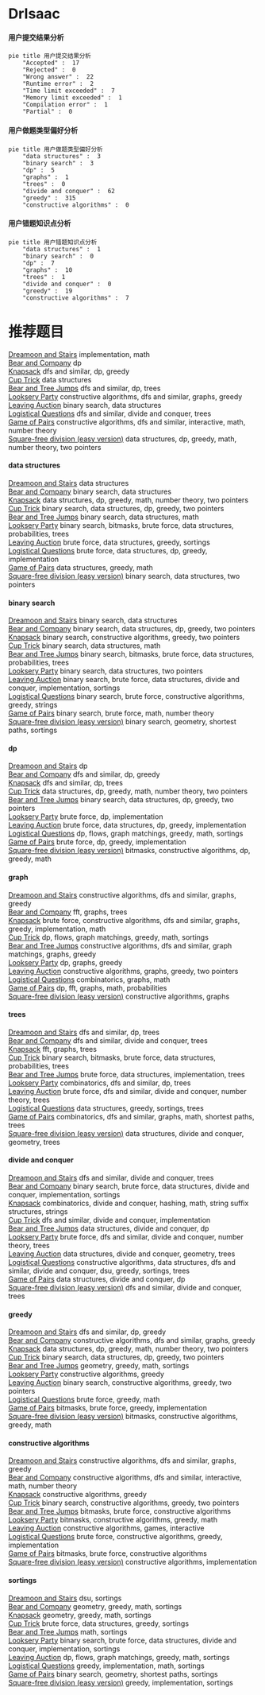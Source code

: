 # DrIsaac
<!-- tabs:start -->
#### **用户提交结果分析**

```mermaid
pie title 用户提交结果分析
    "Accepted" :  17
    "Rejected" :  0
    "Wrong answer" :  22
    "Runtime error" :  2
    "Time limit exceeded" :  7
    "Memory limit exceeded" :  1
    "Compilation error" :  1
    "Partial" :  0
```
#### **用户做题类型偏好分析**

```mermaid
pie title 用户做题类型偏好分析
    "data structures" :  3
    "binary search" :  3
    "dp" :  5
    "graphs" :  1
    "trees" :  0
    "divide and conquer" :  62
    "greedy" :  315
    "constructive algorithms" :  0
```
#### **用户错题知识点分析**

```mermaid
pie title 用户错题知识点分析
    "data structures" :  1
    "binary search" :  0
    "dp" :  7
    "graphs" :  10
    "trees" :  1
    "divide and conquer" :  0
    "greedy" :  19
    "constructive algorithms" :  7
```
<!-- tabs:end -->
# 推荐题目
[Dreamoon and Stairs](http://codeforces.com/problemset/problem/476/A)		implementation,
                        math		  
[Bear and Company](https://codeforces.com/contest/791/problem/E)		dp		  
[Knapsack](http://codeforces.com/problemset/problem/1132/E)		dfs and similar,
                        dp,
                        greedy		  
[Cup Trick](http://codeforces.com/problemset/problem/420/D)		data structures		  
[Bear and Tree Jumps](https://codeforces.com/contest/791/problem/D)		dfs and similar,
                        dp,
                        trees		  
[Looksery Party](http://codeforces.com/problemset/problem/549/B)		constructive algorithms,
                        dfs and similar,
                        graphs,
                        greedy		  
[Leaving Auction](http://codeforces.com/problemset/problem/749/D)		binary search,
                        data structures		  
[Logistical Questions](http://codeforces.com/problemset/problem/566/C)		dfs and similar,
                        divide and conquer,
                        trees		  
[Game of Pairs](http://codeforces.com/problemset/problem/1404/D)		constructive algorithms,
                        dfs and similar,
                        interactive,
                        math,
                        number theory		  
[Square-free division (easy version)](http://codeforces.com/problemset/problem/1497/E1)		data structures,
                        dp,
                        greedy,
                        math,
                        number theory,
                        two pointers		  
<!-- tabs:start -->
#### **data structures**
[Dreamoon and Stairs](http://codeforces.com/problemset/problem/420/D)		data structures		  
[Bear and Company](http://codeforces.com/problemset/problem/749/D)		binary search,
                        data structures		  
[Knapsack](http://codeforces.com/problemset/problem/1497/E1)		data structures,
                        dp,
                        greedy,
                        math,
                        number theory,
                        two pointers		  
[Cup Trick](http://codeforces.com/problemset/problem/1492/C)		binary search,
                        data structures,
                        dp,
                        greedy,
                        two pointers		  
[Bear and Tree Jumps](http://codeforces.com/problemset/problem/1490/G)		binary search,
                        data structures,
                        math		  
[Looksery Party](http://codeforces.com/problemset/problem/1479/D)		binary search,
                        bitmasks,
                        brute force,
                        data structures,
                        probabilities,
                        trees		  
[Leaving Auction](http://codeforces.com/problemset/problem/1497/A)		brute force,
                        data structures,
                        greedy,
                        sortings		  
[Logistical Questions](http://codeforces.com/problemset/problem/1491/C)		brute force,
                        data structures,
                        dp,
                        greedy,
                        implementation		  
[Game of Pairs](http://codeforces.com/problemset/problem/1492/B)		data structures,
                        greedy,
                        math		  
[Square-free division (easy version)](http://codeforces.com/problemset/problem/1436/E)		binary search,
                        data structures,
                        two pointers		  
#### **binary search**
[Dreamoon and Stairs](http://codeforces.com/problemset/problem/749/D)		binary search,
                        data structures		  
[Bear and Company](http://codeforces.com/problemset/problem/1492/C)		binary search,
                        data structures,
                        dp,
                        greedy,
                        two pointers		  
[Knapsack](http://codeforces.com/problemset/problem/1463/D)		binary search,
                        constructive algorithms,
                        greedy,
                        two pointers		  
[Cup Trick](http://codeforces.com/problemset/problem/1490/G)		binary search,
                        data structures,
                        math		  
[Bear and Tree Jumps](http://codeforces.com/problemset/problem/1479/D)		binary search,
                        bitmasks,
                        brute force,
                        data structures,
                        probabilities,
                        trees		  
[Looksery Party](http://codeforces.com/problemset/problem/1436/E)		binary search,
                        data structures,
                        two pointers		  
[Leaving Auction](http://codeforces.com/problemset/problem/1461/D)		binary search,
                        brute force,
                        data structures,
                        divide and conquer,
                        implementation,
                        sortings		  
[Logistical Questions](http://codeforces.com/problemset/problem/1493/C)		binary search,
                        brute force,
                        constructive algorithms,
                        greedy,
                        strings		  
[Game of Pairs](http://codeforces.com/problemset/problem/1487/D)		binary search,
                        brute force,
                        math,
                        number theory		  
[Square-free division (easy version)](http://codeforces.com/problemset/problem/1486/B)		binary search,
                        geometry,
                        shortest paths,
                        sortings		  
#### **dp**
[Dreamoon and Stairs](https://codeforces.com/contest/791/problem/E)		dp		  
[Bear and Company](http://codeforces.com/problemset/problem/1132/E)		dfs and similar,
                        dp,
                        greedy		  
[Knapsack](https://codeforces.com/contest/791/problem/D)		dfs and similar,
                        dp,
                        trees		  
[Cup Trick](http://codeforces.com/problemset/problem/1497/E1)		data structures,
                        dp,
                        greedy,
                        math,
                        number theory,
                        two pointers		  
[Bear and Tree Jumps](http://codeforces.com/problemset/problem/1492/C)		binary search,
                        data structures,
                        dp,
                        greedy,
                        two pointers		  
[Looksery Party](https://codeforces.com/contest/1457/problem/C)		brute force,
                        dp,
                        implementation		  
[Leaving Auction](http://codeforces.com/problemset/problem/1491/C)		brute force,
                        data structures,
                        dp,
                        greedy,
                        implementation		  
[Logistical Questions](http://codeforces.com/problemset/problem/1437/C)		dp,
                        flows,
                        graph matchings,
                        greedy,
                        math,
                        sortings		  
[Game of Pairs](http://codeforces.com/problemset/problem/1499/B)		brute force,
                        dp,
                        greedy,
                        implementation		  
[Square-free division (easy version)](http://codeforces.com/problemset/problem/1491/D)		bitmasks,
                        constructive algorithms,
                        dp,
                        greedy,
                        math		  
#### **graph**
[Dreamoon and Stairs](http://codeforces.com/problemset/problem/549/B)		constructive algorithms,
                        dfs and similar,
                        graphs,
                        greedy		  
[Bear and Company](http://codeforces.com/problemset/problem/1010/F)		fft,
                        graphs,
                        trees		  
[Knapsack](http://codeforces.com/problemset/problem/1487/C)		brute force,
                        constructive algorithms,
                        dfs and similar,
                        graphs,
                        greedy,
                        implementation,
                        math		  
[Cup Trick](http://codeforces.com/problemset/problem/1437/C)		dp,
                        flows,
                        graph matchings,
                        greedy,
                        math,
                        sortings		  
[Bear and Tree Jumps](http://codeforces.com/problemset/problem/1470/D)		constructive algorithms,
                        dfs and similar,
                        graph matchings,
                        graphs,
                        greedy		  
[Looksery Party](http://codeforces.com/problemset/problem/1476/C)		dp,
                        graphs,
                        greedy		  
[Leaving Auction](http://codeforces.com/problemset/problem/1304/D)		constructive algorithms,
                        graphs,
                        greedy,
                        two pointers		  
[Logistical Questions](http://codeforces.com/problemset/problem/1475/C)		combinatorics,
                        graphs,
                        math		  
[Game of Pairs](http://codeforces.com/problemset/problem/553/E)		dp,
                        fft,
                        graphs,
                        math,
                        probabilities		  
[Square-free division (easy version)](http://codeforces.com/problemset/problem/1495/C)		constructive algorithms,
                        graphs		  
#### **trees**
[Dreamoon and Stairs](https://codeforces.com/contest/791/problem/D)		dfs and similar,
                        dp,
                        trees		  
[Bear and Company](http://codeforces.com/problemset/problem/566/C)		dfs and similar,
                        divide and conquer,
                        trees		  
[Knapsack](http://codeforces.com/problemset/problem/1010/F)		fft,
                        graphs,
                        trees		  
[Cup Trick](http://codeforces.com/problemset/problem/1479/D)		binary search,
                        bitmasks,
                        brute force,
                        data structures,
                        probabilities,
                        trees		  
[Bear and Tree Jumps](http://codeforces.com/problemset/problem/1511/C)		brute force,
                        data structures,
                        implementation,
                        trees		  
[Looksery Party](http://codeforces.com/problemset/problem/1499/F)		combinatorics,
                        dfs and similar,
                        dp,
                        trees		  
[Leaving Auction](http://codeforces.com/problemset/problem/1491/E)		brute force,
                        dfs and similar,
                        divide and conquer,
                        number theory,
                        trees		  
[Logistical Questions](http://codeforces.com/problemset/problem/1466/D)		data structures,
                        greedy,
                        sortings,
                        trees		  
[Game of Pairs](http://codeforces.com/problemset/problem/1495/D)		combinatorics,
                        dfs and similar,
                        graphs,
                        math,
                        shortest paths,
                        trees		  
[Square-free division (easy version)](http://codeforces.com/problemset/problem/1303/G)		data structures,
                        divide and conquer,
                        geometry,
                        trees		  
#### **divide and conquer**
[Dreamoon and Stairs](http://codeforces.com/problemset/problem/566/C)		dfs and similar,
                        divide and conquer,
                        trees		  
[Bear and Company](http://codeforces.com/problemset/problem/1461/D)		binary search,
                        brute force,
                        data structures,
                        divide and conquer,
                        implementation,
                        sortings		  
[Knapsack](http://codeforces.com/problemset/problem/1466/G)		combinatorics,
                        divide and conquer,
                        hashing,
                        math,
                        string suffix structures,
                        strings		  
[Cup Trick](http://codeforces.com/problemset/problem/1490/D)		dfs and similar,
                        divide and conquer,
                        implementation		  
[Bear and Tree Jumps](https://codeforces.com/contest/1483/problem/C)		data structures,
                        divide and conquer,
                        dp		  
[Looksery Party](http://codeforces.com/problemset/problem/1491/E)		brute force,
                        dfs and similar,
                        divide and conquer,
                        number theory,
                        trees		  
[Leaving Auction](http://codeforces.com/problemset/problem/1303/G)		data structures,
                        divide and conquer,
                        geometry,
                        trees		  
[Logistical Questions](http://codeforces.com/problemset/problem/1494/D)		constructive algorithms,
                        data structures,
                        dfs and similar,
                        divide and conquer,
                        dsu,
                        greedy,
                        sortings,
                        trees		  
[Game of Pairs](http://codeforces.com/problemset/problem/1482/E)		data structures,
                        divide and conquer,
                        dp		  
[Square-free division (easy version)](http://codeforces.com/problemset/problem/566/C)		dfs and similar,
                        divide and conquer,
                        trees		  
#### **greedy**
[Dreamoon and Stairs](http://codeforces.com/problemset/problem/1132/E)		dfs and similar,
                        dp,
                        greedy		  
[Bear and Company](http://codeforces.com/problemset/problem/549/B)		constructive algorithms,
                        dfs and similar,
                        graphs,
                        greedy		  
[Knapsack](http://codeforces.com/problemset/problem/1497/E1)		data structures,
                        dp,
                        greedy,
                        math,
                        number theory,
                        two pointers		  
[Cup Trick](http://codeforces.com/problemset/problem/1492/C)		binary search,
                        data structures,
                        dp,
                        greedy,
                        two pointers		  
[Bear and Tree Jumps](https://codeforces.com/contest/1496/problem/C)		geometry,
                        greedy,
                        math,
                        sortings		  
[Looksery Party](http://codeforces.com/problemset/problem/1493/A)		constructive algorithms,
                        greedy		  
[Leaving Auction](http://codeforces.com/problemset/problem/1463/D)		binary search,
                        constructive algorithms,
                        greedy,
                        two pointers		  
[Logistical Questions](http://codeforces.com/problemset/problem/1462/C)		brute force,
                        greedy,
                        math		  
[Game of Pairs](http://codeforces.com/problemset/problem/1494/B)		bitmasks,
                        brute force,
                        greedy,
                        implementation		  
[Square-free division (easy version)](http://codeforces.com/problemset/problem/1492/D)		bitmasks,
                        constructive algorithms,
                        greedy,
                        math		  
#### **constructive algorithms**
[Dreamoon and Stairs](http://codeforces.com/problemset/problem/549/B)		constructive algorithms,
                        dfs and similar,
                        graphs,
                        greedy		  
[Bear and Company](http://codeforces.com/problemset/problem/1404/D)		constructive algorithms,
                        dfs and similar,
                        interactive,
                        math,
                        number theory		  
[Knapsack](http://codeforces.com/problemset/problem/1493/A)		constructive algorithms,
                        greedy		  
[Cup Trick](http://codeforces.com/problemset/problem/1463/D)		binary search,
                        constructive algorithms,
                        greedy,
                        two pointers		  
[Bear and Tree Jumps](https://codeforces.com/contest/1456/problem/B)		bitmasks,
                        brute force,
                        constructive algorithms		  
[Looksery Party](http://codeforces.com/problemset/problem/1492/D)		bitmasks,
                        constructive algorithms,
                        greedy,
                        math		  
[Leaving Auction](https://codeforces.com/contest/1504/problem/D)		constructive algorithms,
                        games,
                        interactive		  
[Logistical Questions](https://codeforces.com/contest/1483/problem/A)		brute force,
                        constructive algorithms,
                        greedy,
                        implementation		  
[Game of Pairs](https://codeforces.com/contest/1457/problem/D)		bitmasks,
                        brute force,
                        constructive algorithms		  
[Square-free division (easy version)](http://codeforces.com/problemset/problem/1513/A)		constructive algorithms,
                        implementation		  
#### **sortings**
[Dreamoon and Stairs](http://codeforces.com/problemset/problem/437/D)		dsu,
                        sortings		  
[Bear and Company](https://codeforces.com/contest/1496/problem/C)		geometry,
                        greedy,
                        math,
                        sortings		  
[Knapsack](http://codeforces.com/problemset/problem/1495/A)		geometry,
                        greedy,
                        math,
                        sortings		  
[Cup Trick](http://codeforces.com/problemset/problem/1497/A)		brute force,
                        data structures,
                        greedy,
                        sortings		  
[Bear and Tree Jumps](http://codeforces.com/problemset/problem/1427/A)		math,
                        sortings		  
[Looksery Party](http://codeforces.com/problemset/problem/1461/D)		binary search,
                        brute force,
                        data structures,
                        divide and conquer,
                        implementation,
                        sortings		  
[Leaving Auction](http://codeforces.com/problemset/problem/1437/C)		dp,
                        flows,
                        graph matchings,
                        greedy,
                        math,
                        sortings		  
[Logistical Questions](http://codeforces.com/problemset/problem/1473/A)		greedy,
                        implementation,
                        math,
                        sortings		  
[Game of Pairs](http://codeforces.com/problemset/problem/1486/B)		binary search,
                        geometry,
                        shortest paths,
                        sortings		  
[Square-free division (easy version)](http://codeforces.com/problemset/problem/1480/B)		greedy,
                        implementation,
                        sortings		  
<!-- tabs:end -->
